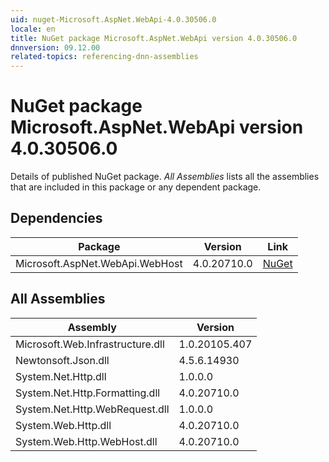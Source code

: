 ```yaml
---
uid: nuget-Microsoft.AspNet.WebApi-4.0.30506.0
locale: en
title: NuGet package Microsoft.AspNet.WebApi version 4.0.30506.0
dnnversion: 09.12.00
related-topics: referencing-dnn-assemblies
---
```


# NuGet package Microsoft.AspNet.WebApi version 4.0.30506.0
Details of published NuGet package.
*All Assemblies* lists all the assemblies that are included in this package or any dependent package.

## Dependencies

|Package|Version|Link|
|---|---|---|
|Microsoft.AspNet.WebApi.WebHost|4.0.20710.0|[NuGet](https://www.nuget.org/packages/Microsoft.AspNet.WebApi.WebHost/4.0.20710.0)|

## All Assemblies

|Assembly|Version|
|---|---|
|Microsoft.Web.Infrastructure.dll|1.0.20105.407|
|Newtonsoft.Json.dll|4.5.6.14930|
|System.Net.Http.dll|1.0.0.0|
|System.Net.Http.Formatting.dll|4.0.20710.0|
|System.Net.Http.WebRequest.dll|1.0.0.0|
|System.Web.Http.dll|4.0.20710.0|
|System.Web.Http.WebHost.dll|4.0.20710.0|

